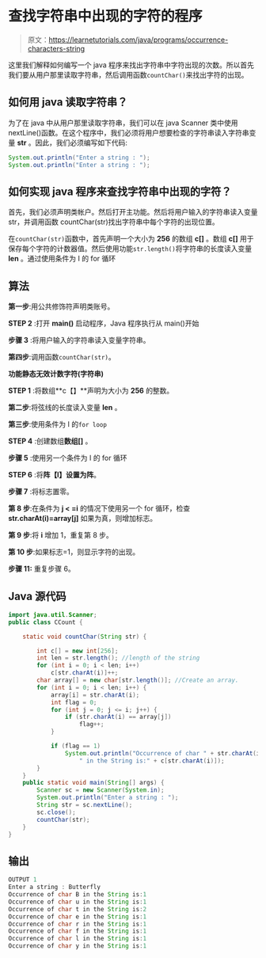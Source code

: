 # 查找字符串中出现的字符的程序

> 原文：<https://learnetutorials.com/java/programs/occurrence-characters-string>

这里我们解释如何编写一个 java 程序来找出字符串中字符出现的次数。所以首先我们要从用户那里读取字符串，然后调用函数`countChar()`来找出字符的出现。

## 如何用 java 读取字符串？

为了在 java 中从用户那里读取字符串，我们可以在 java Scanner 类中使用 nextLine()函数。在这个程序中，我们必须将用户想要检查的字符串读入字符串变量 **str** 。因此，我们必须编写如下代码:

```java
System.out.println("Enter a string : ");
System.out.println("Enter a string : "); 

```

## 如何实现 java 程序来查找字符串中出现的字符？

首先，我们必须声明类帐户。然后打开主功能。然后将用户输入的字符串读入变量 str，并调用函数 countChar(str)找出字符串中每个字符的出现位置。

在`countChar(str)`函数中，首先声明一个大小为 **256** 的数组 **c[]** 。数组 **c[]** 用于保存每个字符的计数器值。然后使用功能`str.length()`将字符串的长度读入变量 **len** 。通过使用条件为 I 的 for 循环

## 算法

**第一步**:用公共修饰符声明类账号。

**STEP 2** :打开 **main()** 启动程序，Java 程序执行从 main()开始

**步骤 3** :将用户输入的字符串读入变量字符串。

**第四步**:调用函数`countChar(str)`。

**功能静态无效计数字符(字符串)**

**STEP 1** :将数组**c【】**声明为大小为 **256** 的整数。

**第二步**:将弦线的长度读入变量 **len** 。

**第三步**:使用条件为 I 的`for loop`

**STEP 4** :创建数组**数组[]** 。

**步骤 5** :使用另一个条件为 I 的 for 循环

**STEP 6** :将**阵【I】**设置为**阵**。

**步骤 7** :将标志置零。

**第 8 步**:在条件为 **j < =i** 的情况下使用另一个 for 循环，检查 **str.charAt(i)=array[j]** 如果为真，则增加标志。

**第 9 步**:将 **i** 增加 1，重复第 8 步。

**第 10 步**:如果标志=1，则显示字符的出现。

**步骤 11:** 重复步骤 6。

## Java 源代码

```java
import java.util.Scanner;
public class CCount {

    static void countChar(String str) {

        int c[] = new int[256];
        int len = str.length(); //length of the string
        for (int i = 0; i < len; i++)
            c[str.charAt(i)]++;
        char array[] = new char[str.length()]; //Create an array.
        for (int i = 0; i < len; i++) {
            array[i] = str.charAt(i);
            int flag = 0;
            for (int j = 0; j <= i; j++) {
                if (str.charAt(i) == array[j])
                    flag++;
            }

            if (flag == 1)
                System.out.println("Occurrence of char " + str.charAt(i) +
                    " in the String is:" + c[str.charAt(i)]);
        }
    }
    public static void main(String[] args) {
        Scanner sc = new Scanner(System.in);
        System.out.println("Enter a string : ");
        String str = sc.nextLine();
        sc.close();
        countChar(str);
    }
}

```

## 输出

```java
OUTPUT 1
Enter a string : Butterfly
Occurrence of char B in the String is:1
Occurrence of char u in the String is:1
Occurrence of char t in the String is:2
Occurrence of char e in the String is:1
Occurrence of char r in the String is:1
Occurrence of char f in the String is:1
Occurrence of char l in the String is:1
Occurrence of char y in the String is:1
```